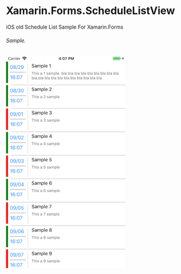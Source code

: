 # Xamarin.Forms.ScheduleListView
iOS old Schedule List Sample For Xamarin.Forms

 ###### Sample.
 
![](https://github.com/TBertuzzi/Xamarin.Forms.ScheduleListView/blob/master/Resources/ScheduleListView.png?raw=true)
